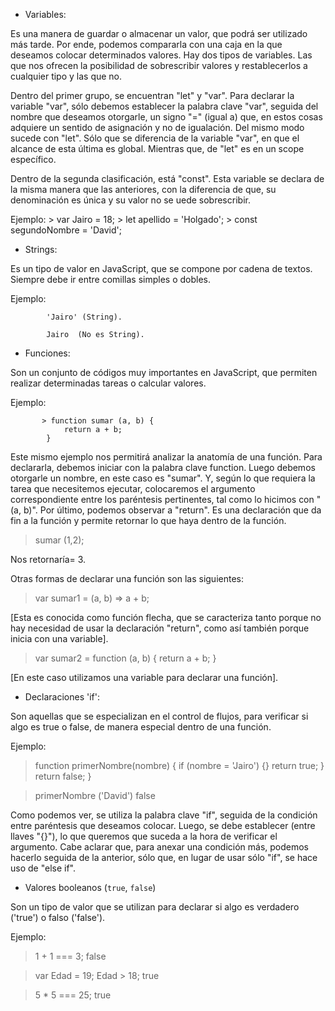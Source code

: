 * Variables:

Es una manera de guardar o almacenar un valor, que podrá ser utilizado más tarde. Por ende, podemos compararla con una caja en la que deseamos colocar determinados valores. Hay dos tipos de variables. Las que nos ofrecen la posibilidad de sobrescribir valores y restablecerlos a cualquier tipo y las que no.

Dentro del primer grupo, se encuentran "let" y "var". Para declarar la variable "var", sólo debemos establecer la palabra clave "var", seguida del nombre que deseamos otorgarle, un signo "=" (igual a) que, en estos cosas adquiere un sentido de asignación y no de igualación. Del mismo modo sucede con "let". Sólo que se diferencia de la variable "var", en que el alcance de esta última es global. Mientras que, de "let" es en un scope específico. 

Dentro de la segunda clasificación, está "const". Esta variable se declara de la misma manera que las anteriores, con la diferencia de que, su denominación es única y su valor no se uede sobrescribir.

Ejemplo: 
        >  var Jairo = 18;
        > let apellido = 'Holgado';
        > const segundoNombre = 'David';

* Strings:

Es un tipo de valor en JavaScript, que se compone por cadena de textos. Siempre debe ir entre comillas simples o dobles. 

Ejemplo:

            'Jairo' (String).

            Jairo  (No es String).

* Funciones:

Son un conjunto de códigos muy importantes en JavaScript, que permiten realizar determinadas tareas o calcular valores. 

Ejemplo: 

           > function sumar (a, b) {
                return a + b;
            }

Este mismo ejemplo nos permitirá analizar la anatomía de una función. Para declararla, debemos iniciar con la palabra clave function. Luego debemos otorgarle un nombre, en este caso es "sumar". Y, según lo que requiera la tarea que necesitemos ejecutar, colocaremos el argumento correspondiente entre los paréntesis pertinentes, tal como lo hicimos con "(a, b)". Por último, podemos observar a "return". Es una declaración que da fin a la función y permite retornar lo que haya dentro de la función. 

> sumar (1,2);

Nos retornaría= 
                3.

Otras formas de declarar una función son las siguientes:

> var sumar1 = (a, b) => a + b; 

[Esta es conocida como función flecha, que se caracteriza tanto porque no hay necesidad de usar la declaración "return", como así también porque inicia con una variable].

> var sumar2 = function (a, b) {
    return a + b;
}

[En este caso utilizamos una variable para declarar una función].

* Declaraciones 'if':

Son aquellas que se especializan en el control de flujos, para verificar si algo es true o false, de manera especial dentro de una función. 

Ejemplo: 

> function primerNombre(nombre) {
    if (nombre = 'Jairo') {}
        return true;
    }
    return false;
}

> primerNombre ('David')
> false

Como podemos ver, se utiliza la palabra clave "if", seguida de la condición entre paréntesis que deseamos colocar. Luego, se debe establecer (entre llaves "{}"), lo que queremos que suceda a la hora de verificar el argumento. Cabe aclarar que, para anexar una condición más, podemos hacerlo seguida de la anterior, sólo que, en lugar de usar sólo "if", se hace uso de "else if". 

 * Valores booleanos (`true`, `false`)

 Son un tipo de valor que se utilizan para declarar si algo es verdadero ('true') o falso ('false'). 

 Ejemplo: 

> 1 + 1 === 3;
> false

> var Edad = 19;
> Edad > 18;
> true

> 5 * 5 === 25;
> true